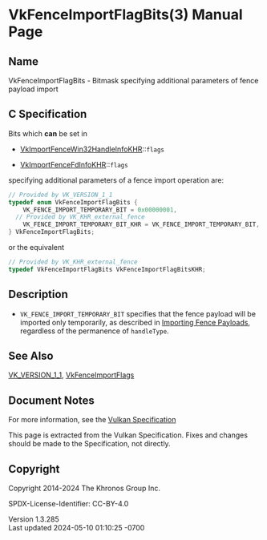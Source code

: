 # VkFenceImportFlagBits(3) Manual Page

## Name

VkFenceImportFlagBits - Bitmask specifying additional parameters of
fence payload import



## <a href="#_c_specification" class="anchor"></a>C Specification

Bits which **can** be set in

- [VkImportFenceWin32HandleInfoKHR](https://registry.khronos.org/vulkan/specs/1.3-extensions/man/html/VkImportFenceWin32HandleInfoKHR.html)::`flags`

- [VkImportFenceFdInfoKHR](https://registry.khronos.org/vulkan/specs/1.3-extensions/man/html/VkImportFenceFdInfoKHR.html)::`flags`

specifying additional parameters of a fence import operation are:

``` c
// Provided by VK_VERSION_1_1
typedef enum VkFenceImportFlagBits {
    VK_FENCE_IMPORT_TEMPORARY_BIT = 0x00000001,
  // Provided by VK_KHR_external_fence
    VK_FENCE_IMPORT_TEMPORARY_BIT_KHR = VK_FENCE_IMPORT_TEMPORARY_BIT,
} VkFenceImportFlagBits;
```

or the equivalent

``` c
// Provided by VK_KHR_external_fence
typedef VkFenceImportFlagBits VkFenceImportFlagBitsKHR;
```

## <a href="#_description" class="anchor"></a>Description

- `VK_FENCE_IMPORT_TEMPORARY_BIT` specifies that the fence payload will
  be imported only temporarily, as described in <a
  href="https://registry.khronos.org/vulkan/specs/1.3-extensions/html/vkspec.html#synchronization-fences-importing"
  target="_blank" rel="noopener">Importing Fence Payloads</a>,
  regardless of the permanence of `handleType`.

## <a href="#_see_also" class="anchor"></a>See Also

[VK_VERSION_1_1](https://registry.khronos.org/vulkan/specs/1.3-extensions/man/html/VK_VERSION_1_1.html),
[VkFenceImportFlags](https://registry.khronos.org/vulkan/specs/1.3-extensions/man/html/VkFenceImportFlags.html)

## <a href="#_document_notes" class="anchor"></a>Document Notes

For more information, see the <a
href="https://registry.khronos.org/vulkan/specs/1.3-extensions/html/vkspec.html#VkFenceImportFlagBits"
target="_blank" rel="noopener">Vulkan Specification</a>

This page is extracted from the Vulkan Specification. Fixes and changes
should be made to the Specification, not directly.

## <a href="#_copyright" class="anchor"></a>Copyright

Copyright 2014-2024 The Khronos Group Inc.

SPDX-License-Identifier: CC-BY-4.0

Version 1.3.285  
Last updated 2024-05-10 01:10:25 -0700
